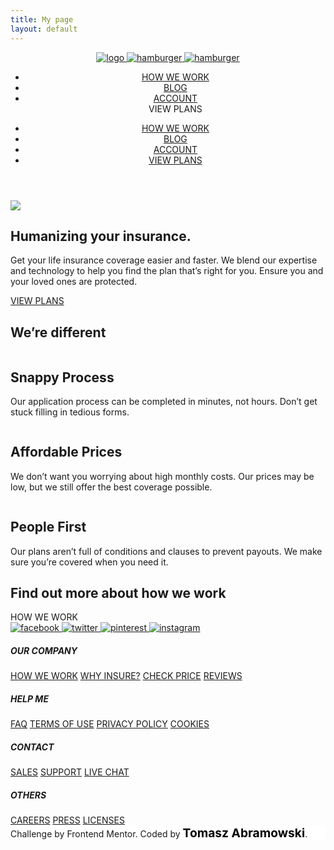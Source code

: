 ```yaml
---
title: My page
layout: default
---
```




  <body>
    <header class="header">
      <nav class="flex flex-jc-sb flex-ai-c container">
        <a href="#" >
          <img class="header__logo" src="{{'assets/images/logo.svg' | relative_url }}" alt="logo">
        </a>
        <a href="#" id="btnHamburger" class="header__button--mobile hide-for-desktop">
          <img src="{{'assets/images/icon-hamburger.svg' | relative_url }}" alt="hamburger" class="button__image open">
          <img src="{{'assets/images/icon-close.svg' | relative_url }}" alt="hamburger" class="button__image close">
        </a>
        <ul class="header__links  hide-for-mobile">
          <li class="header__links--item"><a href="#">HOW WE WORK</a></li>
          <li class="header__links--item"><a href="#">BLOG</a></li>
          <li class="header__links--item"><a href="#">ACCOUNT</a></li>
          <a class="header__button button hide-for-mobile">VIEW PLANS</a>
        </ul>
        <ul class="header__menu has-fade hide-for-desktop">
          <li class="header__menu--item"><a href="#">HOW WE WORK</a></li>
          <li class="header__menu--item"><a href="#">BLOG</a></li>
          <li class="header__menu--item"><a href="#">ACCOUNT</a></li>
          <li class="header__menu--item"><a href="#">VIEW PLANS</a></li>
        </ul>
      </nav>
    </header>
    <section class="hero">
        <img    src="{{'assets/images/image-intro-desktop.jpg ' | relative_url }}"
        class="hero__image2" >
      <div class="hero__intro ">
          <h1 class="hero__title">Humanizing your insurance.</h1>
          <p class="hero__text">Get your life insurance coverage easier and faster. We blend our
          expertise and technology to help you find the plan that’s right for
          you. Ensure you and your loved ones are protected.</p>
        <a href="#" class="hero__button button">VIEW PLANS</a>
      </div>
   </section>
    <section class="feature  ">
      <h1 class="feature__title">We’re different</h1>
      <div class="feature__grid">
      <div class="feature__article">
        <img
          src="{{'assets/images/icon-snappy-process.svg' | relative_url }}"
          alt=""
          class="feature__article--img"
        />
        <h2 class="feature__article--title">Snappy Process</h2>
        <p class="feature__article--text">
          Our application process can be completed in minutes, not hours.
          Don’t get stuck filling in tedious forms.
        </p>
      </div>
      <div class="feature__article">
        <img
          src= "{{'assets/images/icon-affordable-prices.svg' | relative_url }}"
          alt=""
          class="feature__article--img"
        />
        <h2 class="feature__article--title">Affordable Prices</h2>
        <p class="feature__article--text">
          We don’t want you worrying about high monthly costs. Our prices may
          be low, but we still offer the best coverage possible.
        </p>
      </div>
      <div class="feature__article">
        <img
          src= "{{'assets/images/icon-people-first.svg' | relative_url }}"
          alt=""
          class="feature__article--img"
        />
        <h2 class="feature__article--title">People First</h2>
        <p class="feature__article--text">
          Our plans aren’t full of conditions and clauses to prevent payouts.
          We make sure you’re covered when you need it.
        </p>
      </div>
    </div>
  </section>
  <section class="more ">
    <h1 class="more--title">
      Find out more about how we work
    </h1>
    <a class="more--cta button">HOW WE WORK</a>
</section>
    <footer class="footer">
      <div class="footer__flex ">
      <div class="footer__logo">
        <a href="#">      
          <img  src= "{{'assets/images/logo.svg' | relative_url }}" alt="">
        </a>
      </div>
        <div class="footer__social">
          <a href="#">
            <img   src= "{{'assets/images/icon-facebook.svg' | relative_url }}" alt="facebook">
          </a>
          <a href="#">
            <img  src= "{{'assets/images/icon-twitter.svg' | relative_url }}" alt="twitter">
          </a>
          <a href="#">
            <img  src= "{{'assets/images/icon-pinterest.svg' | relative_url }}" alt="pinterest">
          </a>
          <a href="#">
            <img  src= "{{'assets/images/icon-instagram.svg' | relative_url }}" alt="instagram">
          </a>
        </div>
      </div>
      <div class="footer__flex ">
        <div class="footer__link">
          <h5 class="footer__link--title">OUR COMPANY</h5>
          <a class="footer__link--item" href="#">HOW WE WORK</a>
          <a class="footer__link--item" href="#">WHY INSURE?</a>
          <a class="footer__link--item" href="#">CHECK PRICE</a>
          <a class="footer__link--item" href="#">REVIEWS</a>
        </div>
        <div class="footer__link">
          <h5 class="footer__link--title">HELP ME</h5>
          <a class="footer__link--item" href="#">FAQ</a>
          <a class="footer__link--item" href="#">TERMS OF USE</a>
          <a class="footer__link--item" href="#">PRIVACY POLICY</a>
          <a class="footer__link--item" href="#">COOKIES</a>
        </div>
        <div class="footer__link">
          <h5 class="footer__link--title">CONTACT</h5>
          <a class="footer__link--item" href="#">SALES</a>
          <a class="footer__link--item" href="#">SUPPORT</a>
          <a class="footer__link--item" href="#">LIVE CHAT</a>
        </div>
        <div class="footer__link">
          <h5 class="footer__link--title">OTHERS</h5>
          <a class="footer__link--item" href="#">CAREERS</a>
          <a class="footer__link--item" href="#">PRESS</a>
          <a class="footer__link--item" href="#">LICENSES</a>
        </div>
      </div>
    </footer>
    <div class="attribution" style="background-color:white;">
      Challenge by
      <a style="text-decoration: none;" href="https://www.frontendmentor.io?ref=challenge" target="_blank"
        >Frontend Mentor</a
      >. Coded by <a style="text-decoration: none; font-size:1.2rem; font-weight: bold; color:black"   href="#">Tomasz Abramowski</a>.
    </div>
  </body>